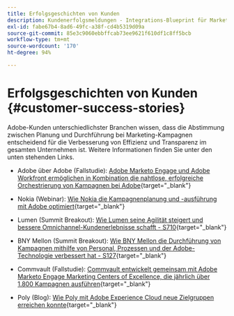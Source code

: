```yaml
---
title: Erfolgsgeschichten von Kunden
description: Kundenerfolgsmeldungen - Integrations-Blueprint für Marketo Engage und Workfront
exl-id: fabe67b4-8ad6-49fc-a38f-cd4b5319d09a
source-git-commit: 85e3c9060ebbffcab73ee9621f610df1c8ff5bcb
workflow-type: tm+mt
source-wordcount: '170'
ht-degree: 94%

---
```


# Erfolgsgeschichten von Kunden {#customer-success-stories}

Adobe-Kunden unterschiedlichster Branchen wissen, dass die Abstimmung zwischen Planung und Durchführung bei Marketing-Kampagnen entscheidend für die Verbesserung von Effizienz und Transparenz im gesamten Unternehmen ist. Weitere Informationen finden Sie unter den unten stehenden Links.

* Adobe über Adobe (Fallstudie): [Adobe Marketo Engage und Adobe Workfront ermöglichen in Kombination die nahtlose, erfolgreiche Orchestrierung von Kampagnen bei Adobe](https://business.adobe.com/customer-success-stories/adobe-campaign-orchestration-case-study){target="_blank"}

* Nokia (Webinar): [Wie Nokia die Kampagnenplanung und -ausführung mit Adobe optimiert](https://engage.adobe.com/MarWF22Q4WBR-Registration.html){target="_blank"}

* Lumen (Summit Breakout): [Wie Lumen seine Agilität steigert und bessere Omnichannel-Kundenerlebnisse schafft - S710](https://business.adobe.com/summit/2022/sessions/how-lumen-drives-agility-for-omnichannel-customer-s710.html){target="_blank"}

* BNY Mellon (Summit Breakout): [Wie BNY Mellon die Durchführung von Kampagnen mithilfe von Personal, Prozessen und der Adobe-Technologie verbessert hat - S127](https://business.adobe.com/events/experience-makers-live/2022/sessions/how-bny-mellon-improved-campaign-execution-with-pe-s127.html){target="_blank"}

* Commvault (Fallstudie): [Commvault entwickelt gemeinsam mit Adobe Marketo Engage Marketing Centers of Excellence, die jährlich über 1.800 Kampagnen ausführen](https://business.adobe.com/customer-success-stories/commvault-case-study){target="_blank"}

* Poly (Blog): [Wie Poly mit Adobe Experience Cloud neue Zielgruppen erreichen konnte](https://business.adobe.com/blog/basics/how-poly-shifted-gears-reach-new-audiences-adobe-experience-cloud){target="_blank"}
